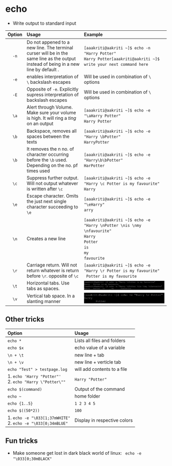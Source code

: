 # echo

* Write output to standard input


| Option      | Usage       | Example       |
| :-----:     |  :----      | :---          |
| `-n`        | Do not appened to a new line. The terminal curser will be in the same line as the output instead of being in a new line by default . | `[aaakriti@aakriti ~]$ echo -n "Harry Potter" ` <br /> `Harry Potter[aaakriti@aakriti ~]$ write your next command here`|
| `-e`        | enables interpretation of `\` backslash escapes        | Will be used in combination of `\` options      |
| `-E`        | Opposite of `-e`. Explicitly supress interpretation of backslash escapes       | Will be used in combination of `\` options   |
| `\a`   | Alert through Volume. Make sure your volume is high. It will ring a *ting* on an output        | `[aaakriti@aakriti ~]$ echo -e "\aHarry Potter"`  <br /> `Harry Potter`    |
| `\b`      | Backspace, removes all spaces between the texts       | `[aaakriti@aakriti ~]$ echo -e "Harry \bPotter"` <br /> `HarryPotter`   |
| `\b`   | It removes the n no. of character occurring before the `\b` used. Depending on the no. pf times used        | `[aaakriti@aakriti ~]$ echo -e "Harry\b\bPotter"`  <br /> `HarPotter`     |
| `\c`      | Suppress further output. Will not output whatever is written after `\c`       | `[aaakriti@aakriti ~]$ echo -e "Harry \c Potter is my favourite"` <br /> `Harry`   |
| `\e`      | Escape character. Omits the just next single character succeeding to `\e`      | `[aaakriti@aakriti ~]$ echo -e "\eHarry"` <br /> `arry`   |
| `\n`   | Creates a new line        | `[aaakriti@aakriti ~]$ echo -e "Harry \nPotter \nis \nmy \nfavourite"` <br /> `Harry` <br /> `Potter` <br /> `is` <br /> `my` <br /> `favourite`     |
| `\r`      | Carriage return. Will not return whatever is return before `\r`. opposite of `\c`    | `[aaakriti@aakriti ~]$ echo -e "Harry \r Potter is my favourite"` <br /> ` Potter is my favourite`   |
| `\t`   | Horizontal tabs. Use tabs as spaces.     |  ![Example](https://github.com/Aakriti94/articles/blob/master/linux-commands/Images/echo-t.jpg "Example")  |
| `\v`   | Vertical tab space. In a slanting manner       |  ![Example](https://github.com/Aakriti94/articles/blob/master/linux-commands/Images/echo-v.jpg "Example") |

## Other tricks

| Option      | Usage       |
| :-----    |  :----      |
| `echo *`   | Lists all files and folders        |
| `echo $x`      | echo value of a variable       |
| `\n + \t`   | new line + tab        |
| `\n + \v`  | new line + verticle tab  |
| `echo "Test" > testpage.log`  | will add contents to a file |
| 1. `echo 'Harry "Potter"'` <br /> 2. `echo "Harry \"Potter\""`  | `Harry "Potter"`  |
| `echo $(command)`  | Output of the command |
| `echo ~`  | home folder  |
| `echo {1..5}`  | `1 2 3 4 5`    |
| `echo $((50*2))`   |  `100`   |
| 1. `echo -e "\033[1;37mWHITE"` <br /> 2. `echo -e "\033[0;34mBLUE"` | Display in respective colors|

## Fun tricks

* Make someone get lost in dark black world of linux: ` echo -e "\033[0;30mBLACK"`
